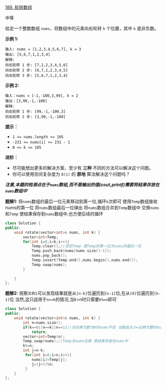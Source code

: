 [189. 轮转数组](https://leetcode.cn/problems/rotate-array/)

中等



给定一个整数数组 `nums`，将数组中的元素向右轮转 `k` 个位置，其中 `k` 是非负数。

 

**示例 1:**

```
输入: nums = [1,2,3,4,5,6,7], k = 3
输出: [5,6,7,1,2,3,4]
解释:
向右轮转 1 步: [7,1,2,3,4,5,6]
向右轮转 2 步: [6,7,1,2,3,4,5]
向右轮转 3 步: [5,6,7,1,2,3,4]
```

**示例 2:**

```
输入：nums = [-1,-100,3,99], k = 2
输出：[3,99,-1,-100]
解释: 
向右轮转 1 步: [99,-1,-100,3]
向右轮转 2 步: [3,99,-1,-100]
```

 

**提示：**

- `1 <= nums.length <= 105`
- `-231 <= nums[i] <= 231 - 1`
- `0 <= k <= 105`

 

**进阶：**

- 尽可能想出更多的解决方案，至少有 **三种** 不同的方法可以解决这个问题。
- 你可以使用空间复杂度为 `O(1)` 的 **原地** 算法解决这个问题吗？

***注意,本题的检测点在于`nums`数组,而不是输出的值(cout,printf)需要将结果存放在`nums`数组中`***

**题解1:** 将`nums`数组的最后一位元素移动到第一位,循环`k`次即可
使用`Temp`数组接收nums的第一位
将`nums`数组最后一位弹出
将`nums`数组合并到`Temp`数组中
交换`nums`和`Temp` 使结果保存到`nums`数组中,也方便后续的循环

```c++
class Solution {
public:
    void rotate(vector<int>& nums, int k) {
        vector<int>Temp;
        for(int i=0;i<k;i++){
            Temp.clear();//清空Temp 使Temp的第一位为nums的最后一位
            Temp.push_back(nums[nums.size()-1]);
            nums.pop_back();
            Temp.insert(Temp.end(),nums.begin(),nums.end());
            Temp.swap(nums);
        }
        
    }
};
```

**题解2:** 观察`实例1`可以发现结果就是从`[n-k]`位遍历到`[n-1]`位,在从`[0]`位遍历到`[k-1]`位
当然,这只适用于`n>=k`的情况,当k>n时只需要`k%=n`即可

```c++
class Solution {
public:
    void rotate(vector<int>& nums, int k) {
        int n=nums.size();
        if(k==0||n==k||n==1)//当右移次数为0时nums不变 当数组大小=右移次数时nums不变 当数组大小=1时无论右移多少次nums都不变
            return;
        vector<int>Temp(n);
        Temp.swap(nums);//Temp与nums交换 使结果存放在nums中
        k%=n;
        int j=n-k;
         for(int i=0;i<n;i++){
            nums[i]=Temp[j];
            j=(j+1)%n;
         }
    }
};
```

